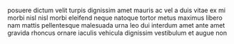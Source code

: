 posuere dictum velit turpis dignissim amet mauris ac vel a duis vitae ex mi
morbi nisl nisl morbi eleifend neque natoque tortor metus maximus libero nam
mattis pellentesque malesuada urna leo dui interdum amet ante amet gravida
rhoncus ornare iaculis vehicula dignissim vestibulum et augue non